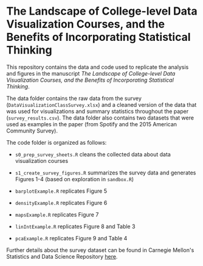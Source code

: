 # The Landscape of College-level Data Visualization Courses, and the Benefits of Incorporating Statistical Thinking

This repository contains the data and code used to replicate the analysis and figures in the manuscript _The Landscape of College-level Data Visualization Courses, and the Benefits of Incorporating Statistical Thinking_.

The data folder contains the raw data from the survey (`DataVisualizationClassSurvey.xlsx`) and a cleaned version of the data that was used for visualizations and summary statistics throughout the paper (`survey_results.csv`). The data folder also contains two datasets that were used as examples in the paper (from Spotify and the 2015 American Community Survey).

The code folder is organized as follows:

+ `s0_prep_survey_sheets.R` cleans the collected data about data visualization courses

+ `s1_create_survey_figures.R` summarizes the survey data and generates Figures 1-4 (based on exploration in `sandbox.R`)

+ `barplotExample.R` replicates Figure 5

+ `densityExample.R` replicates Figure 6

+ `mapsExample.R` replicates Figure 7

+ `linIntExample.R` replicates Figure 8 and Table 3

+ `pcaExample.R` replicates Figure 9 and Table 4

Further details about the survey dataset can be found in Carnegie Mellon's Statistics and Data Science Repository [here](https://cmustatistics.github.io/data-repository/social/data-viz-survey.html). 
